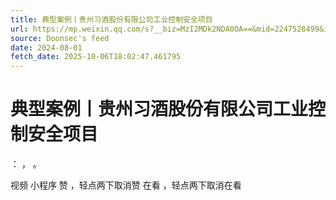 ```yaml
---
title: 典型案例丨贵州习酒股份有限公司工业控制安全项目
url: https://mp.weixin.qq.com/s?__biz=MzI2MDk2NDA0OA==&mid=2247528499&idx=1&sn=7f01e146f344979d8f30214b0a21db37
source: Doonsec's feed
date: 2024-08-01
fetch_date: 2025-10-06T18:02:47.461795
---
```


# 典型案例丨贵州习酒股份有限公司工业控制安全项目

：
，
。

视频
小程序
赞
，轻点两下取消赞
在看
，轻点两下取消在看